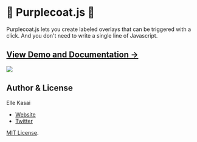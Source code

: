 # :womans_clothes: Purplecoat.js :womans_clothes:

Purplecoat.js lets you create labeled overlays that can be triggered with a click. And you don't need to write a single line of Javascript.

## [View Demo and Documentation &rarr;](http://ellekasai.github.io/purplecoat.js)

![](http://f.cl.ly/items/10023K3W2A3F1y423x2c/Screen%20Recording%202014-11-09%20at%2000%3A38.gif)

## Author & License

Elle Kasai

- [Website](http://ellekasai.com/about)
- [Twitter](http://twitter.com/ellekasai)

[MIT License](http://ellekasai.mit-license.org).
